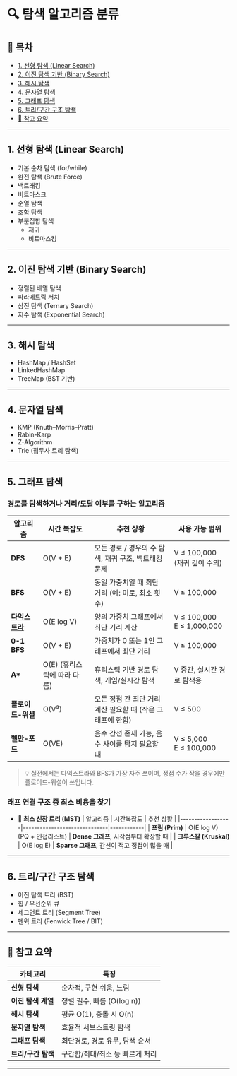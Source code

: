 # 🔍 탐색 알고리즘 분류

## 📌 목차

- [1. 선형 탐색 (Linear Search)](#1-선형-탐색-linear-search)
- [2. 이진 탐색 기반 (Binary Search)](#2-이진-탐색-기반-binary-search)
- [3. 해시 탐색](#3-해시-탐색)
- [4. 문자열 탐색](#4-문자열-탐색)
- [5. 그래프 탐색](#5-그래프-탐색)
- [6. 트리/구간 구조 탐색](#6-트리구간-구조-탐색)
- [🧠 참고 요약](#🧠-참고-요약)

---

## 1. 선형 탐색 (Linear Search)

- 기본 순차 탐색 (for/while)
- 완전 탐색 (Brute Force)
- 백트래킹
- 비트마스크
- 순열 탐색
- 조합 탐색
- 부분집합 탐색
    - 재귀
    - 비트마스킹

---

## 2. 이진 탐색 기반 (Binary Search)

- 정렬된 배열 탐색
- 파라메트릭 서치
- 삼진 탐색 (Ternary Search)
- 지수 탐색 (Exponential Search)

---

## 3. 해시 탐색

- HashMap / HashSet
- LinkedHashMap
- TreeMap (BST 기반)

---

## 4. 문자열 탐색

- KMP (Knuth–Morris–Pratt)
- Rabin-Karp
- Z-Algorithm
- Trie (접두사 트리 탐색)

---

## 5. 그래프 탐색
### 경로를 탐색하거나 거리/도달 여부를 구하는 알고리즘

| 알고리즘         | 시간 복잡도              | 추천 상황                                                     | 사용 가능 범위                     |
|------------------|--------------------------|----------------------------------------------------------------|------------------------------|
| **DFS**          | O(V + E)                 | 모든 경로 / 경우의 수 탐색, 재귀 구조, 백트래킹 문제           | V ≤ 100,000<br>(재귀 깊이 주의)    |
| **BFS**          | O(V + E)                 | 동일 가중치일 때 최단 거리 (예: 미로, 최소 횟수)              | V ≤ 100,000                  |
| **[다익스트라]([다익스트라.md](graph/%EB%8B%A4%EC%9D%B5%EC%8A%A4%ED%8A%B8%EB%9D%BC.md))**   | O(E log V)               | 양의 가중치 그래프에서 최단 거리 계산                         | V ≤ 100,000<br>E ≤ 1,000,000 |
| **0-1 BFS**      | O(V + E)                 | 가중치가 0 또는 1인 그래프에서 최단 거리                       | V ≤ 100,000                  |
| **A\***           | O(E) (휴리스틱에 따라 다름) | 휴리스틱 기반 경로 탐색, 게임/실시간 탐색                     | V 중간, 실시간 경로 탐색용             |
| **플로이드-워셜** | O(V³)                    | 모든 정점 간 최단 거리 계산 필요할 때 (작은 그래프에 한함)     | V ≤ 500                      |
| **벨만-포드**    | O(VE)                    | 음수 간선 존재 가능, 음수 사이클 탐지 필요할 때               | V ≤ 5,000<br>E ≤ 100,000     |

> 💡 실전에서는 다익스트라와 BFS가 가장 자주 쓰이며, 정점 수가 작을 경우에만 플로이드-워셜이 쓰입니다.

### 래프 연결 구조 중 최소 비용을 찾기

- **🔗 최소 신장 트리 (MST)**
| 알고리즘         | 시간복잡도                  | 추천 상황 |
|------------------|------------------------------|------------|
| **프림 (Prim)**   | O(E log V) (PQ + 인접리스트) | **Dense 그래프**, 시작점부터 확장할 때 |
| **크루스칼 (Kruskal)** | O(E log E)                | **Sparse 그래프**, 간선이 적고 정점이 많을 때 |

---

## 6. 트리/구간 구조 탐색

- 이진 탐색 트리 (BST)
- 힙 / 우선순위 큐
- 세그먼트 트리 (Segment Tree)
- 펜윅 트리 (Fenwick Tree / BIT)

---

## 🧠 참고 요약

| 카테고리 | 특징 |
|----------|------|
| **선형 탐색** | 순차적, 구현 쉬움, 느림 |
| **이진 탐색 계열** | 정렬 필수, 빠름 (O(log n)) |
| **해시 탐색** | 평균 O(1), 충돌 시 O(n) |
| **문자열 탐색** | 효율적 서브스트링 탐색 |
| **그래프 탐색** | 최단경로, 경로 유무, 탐색 순서 |
| **트리/구간 탐색** | 구간합/최대/최소 등 빠르게 처리 |

---
